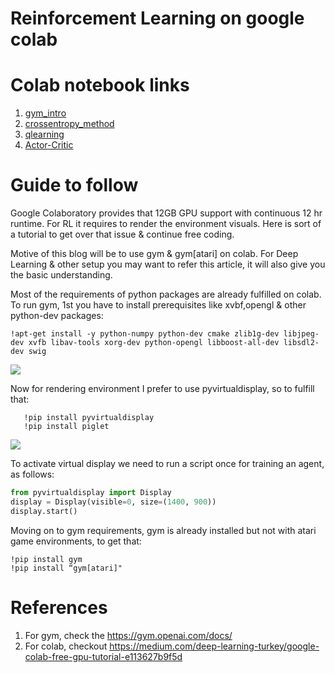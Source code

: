 # Reinforcement Learning on google colab

# Colab notebook links

1. [gym_intro](https://colab.research.google.com/drive/1AsFzJDEI9OtlmGHyuqr21iMLKy4OgAMg)
2. [crossentropy_method](https://colab.research.google.com/drive/1Nu7NtjIQG2MRB2TnQ63RW4E9n_2MNblR)
3. [qlearning](https://colab.research.google.com/drive/1nDO-XfgkAgABCe2jYNAFwmi4plr2xJoc)
4. [Actor-Critic](https://colab.research.google.com/drive/1-TiI1dNIQDukkQC1PXy7mhDT883j9ua9)

# Guide to follow
Google Colaboratory provides that 12GB GPU support with continuous 12 hr runtime. For RL it requires to render the environment visuals. Here is sort of a tutorial to get over that issue & continue free coding.

Motive of this blog will be to use gym & gym[atari] on colab. For Deep Learning & other setup you may want to refer this article, it will also give you the basic understanding.

Most of the requirements of python packages are already fulfilled on colab. To run gym, 1st you have to install prerequisites like xvbf,opengl & other python-dev packages:

```
!apt-get install -y python-numpy python-dev cmake zlib1g-dev libjpeg-dev xvfb libav-tools xorg-dev python-opengl libboost-all-dev libsdl2-dev swig
```

![](https://github.com/ajit2704/Practical-Reinforcement-Learning-With-Colab/blob/master/1_yqDjbLhneoEAyL8Lbwj43w.png)

Now for rendering environment I prefer to use pyvirtualdisplay, so to fulfill that:

```
   !pip install pyvirtualdisplay
   !pip install piglet
```

![](https://github.com/ajit2704/Practical-Reinforcement-Learning-With-Colab/blob/master/1_s4eFRgsGnHWmJWzgAe52Lg.png)

To activate virtual display we need to run a script once for training an agent, as follows:

```python
from pyvirtualdisplay import Display
display = Display(visible=0, size=(1400, 900))
display.start()
```

Moving on to gym requirements, gym is already installed but not with atari game environments, to get that:

```
!pip install gym
!pip install “gym[atari]"
```

# References
 1. For gym, check the https://gym.openai.com/docs/
 2. For colab, checkout https://medium.com/deep-learning-turkey/google-colab-free-gpu-tutorial-e113627b9f5d
